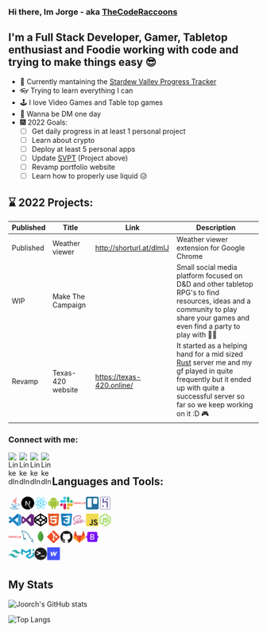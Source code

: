 
### Hi there, Im Jorge - aka [TheCodeRaccoons](https://www.thecoderaccoons.com/)

## I'm a Full Stack Developer, Gamer, Tabletop enthusiast and Foodie working with code and trying to make things easy 😎
- 🎲 Currently mantaining the [Stardew Valley Progress Tracker](https://thecoderaccoons.github.io/svprogresstracker/)
- 👓 Trying to learn everything I can
- 🕹  I love Video Games and Table top games
- 🐉 Wanna be DM one day
- 🎆 2022 Goals:
	- [ ] Get daily progress in at least 1 personal project
	- [ ] Learn about crypto
	- [ ] Deploy at least 5 personal apps
	- [ ] Update [SVPT](https://thecoderaccoons.github.io/svprogresstracker/) (Project above)
	- [ ] Revamp portfolio website
	- [ ] Learn how to properly use liquid 😥
	
## ⌛ 2022 Projects:

| Published | Title | Link | Description | 
|--|--|--|--|
| Published | Weather viewer | http://shorturl.at/dlmIJ | Weather viewer extension for Google Chrome |
| WIP | Make The Campaign |  | Small social media platform focused on D&D and other tabletop RPG's to find resources, ideas and a community to play share your games and even find a party to play with 🎲🐉 |
| Revamp | Texas-420 website | https://texas-420.online/ | It started as a helping hand for a  mid sized [Rust](https://rust.facepunch.com/) server me and my gf played in quite frequently but it ended up with quite a successful server so far so we keep working on it :D 🎮 |

### Connect with me: 
[<img align="left" alt="LinkedIn" width="22px" src="https://icon-library.com/images/website-icon-png-transparent/website-icon-png-transparent-9.jpg" />](https://www.thecoderaccoons.com/Contact)
[<img align="left" alt="LinkedIn" width="22px" src="https://www.thecoderaccoons.com/static/media/linkedin.625f1e7b.svg" />](https://www.linkedin.com/in/jacortezu)
[<img align="left" alt="LinkedIn" width="22px" src="https://www.thecoderaccoons.com/static/media/github.aeb378ab.svg" />](https://github.com/JorchCortez)
[<img align="left" alt="LinkedIn" width="22px" src="https://www.thecoderaccoons.com/static/media/fcc.20da15e1.svg" />](https://www.freecodecamp.org/coderaccoons) 

<br> 

## Languages and Tools:
<img align="left" alt="Java" width="26px" src="https://github.com/devicons/devicon/blob/master/icons/java/java-original.svg" />
<img align="left" alt="NextJs" width="26px" src="https://github.com/devicons/devicon/blob/master/icons/nextjs/nextjs-original.svg" />
<img align="left" alt="React" width="26px" src="https://github.com/devicons/devicon/blob/master/icons/react/react-original.svg" />
<img align="left" alt="Android" width="26px" src="https://github.com/devicons/devicon/blob/master/icons/android/android-original.svg" />
<img align="left" alt="Slack" width="26px" src="https://github.com/devicons/devicon/blob/master/icons/slack/slack-original.svg" />
<img align="left" alt="Oracle" width="26px" src="https://github.com/devicons/devicon/blob/master/icons/oracle/oracle-original.svg" />
<img align="left" alt="Trello" width="26px" src="https://github.com/devicons/devicon/blob/master/icons/trello/trello-plain.svg" />
<img align="left" alt="Heroku" width="26px" src="https://github.com/devicons/devicon/blob/master/icons/heroku/heroku-original.svg" /> 
<br/>
<br/>
<img align="left" alt="VS Code" width="26px" src="https://github.com/devicons/devicon/blob/master/icons/vscode/vscode-original.svg" /> 
<img align="left" alt="VS" width="26px" src="https://github.com/devicons/devicon/blob/master/icons/visualstudio/visualstudio-plain.svg" /> 
<img align="left" alt="Codepen" width="26px" src="https://github.com/devicons/devicon/blob/master/icons/codepen/codepen-plain.svg" />
<img align="left" alt="HTML5" width="26px" src="https://github.com/devicons/devicon/blob/master/icons/html5/html5-original.svg" />
<img align="left" alt="CSS3" width="26px" src="https://github.com/devicons/devicon/blob/master/icons/css3/css3-original.svg" />
<img align="left" alt="Sass" width="26px" src="https://github.com/devicons/devicon/blob/master/icons/sass/sass-original.svg" />
<img align="left" alt="JavaScript" width="26px" src="https://github.com/devicons/devicon/blob/master/icons/javascript/javascript-original.svg" />
<img align="left" alt="Node.js" width="26px" src="https://github.com/devicons/devicon/blob/master/icons/nodejs/nodejs-plain.svg" />
<br/>
<br/>
<img align="left" alt="ORACLE" width="26px" src="https://github.com/devicons/devicon/blob/master/icons/oracle/oracle-original.svg" />
<img align="left" alt="MySQL" width="26px" src="https://github.com/devicons/devicon/blob/master/icons/mysql/mysql-original.svg" />
<img align="left" alt="MongoDB" width="26px" src="https://github.com/devicons/devicon/blob/master/icons/mongodb/mongodb-original.svg" />
<img align="left" alt="Git" width="26px" src="https://github.com/devicons/devicon/blob/master/icons/git/git-original.svg" />
<img align="left" alt="GitHub" width="26px" src="https://github.com/devicons/devicon/blob/master/icons/github/github-original.svg" />
<img align="left" alt="GitLab" width="26px" src="https://github.com/devicons/devicon/blob/master/icons/gitlab/gitlab-original.svg" />
<img align="left" alt="Bootstrap" width="26px" src="https://github.com/devicons/devicon/blob/master/icons/bootstrap/bootstrap-original.svg" /> 
<br/>
<br/>
<img align="left" alt="Tailwind" width="26px" src="https://github.com/devicons/devicon/blob/master/icons/tailwindcss/tailwindcss-plain.svg" /> 
<img align="left" alt="Material" width="26px" src="https://github.com/devicons/devicon/blob/master/icons/materialui/materialui-plain.svg" /> 
<img align="left" alt="Terminal" width="26px" src="https://raw.githubusercontent.com/github/explore/80688e429a7d4ef2fca1e82350fe8e3517d3494d/topics/terminal/terminal.png" />
<img align="left" alt="Webflow" width="26px" src="https://raw.githubusercontent.com/devicons/devicon/1119b9f84c0290e0f0b38982099a2bd027a48bf1/icons/webflow/webflow-original.svg" />

<br>
<br>

## My Stats

![Joorch's GitHub stats](https://github-readme-stats.vercel.app/api?username=JorchCortez&count_private=true&show_icons=true&theme=radical)

![Top Langs](https://github-readme-stats.vercel.app/api/top-langs/?username=JorchCortez&theme=radical&hide=ShaderLab&exclude_repo=Shroomdots)
